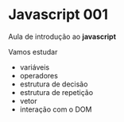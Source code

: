 # Javascript 001
 Aula de introdução ao **javascript**

 Vamos estudar
 - variáveis
 - operadores
 - estrutura de decisão
 - estrutura de repetição
 - vetor
 - interação com o DOM

